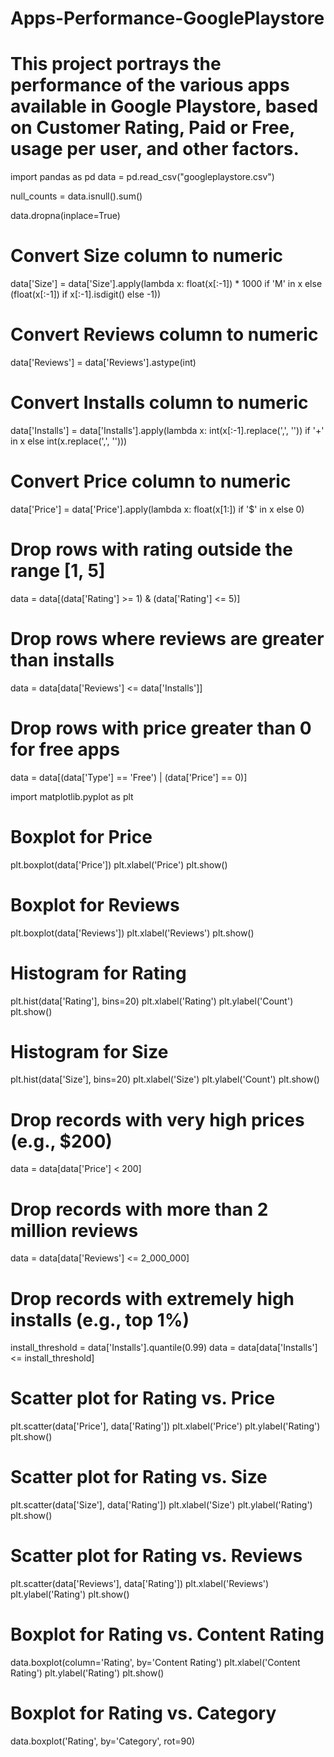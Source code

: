 # Apps-Performance-GooglePlaystore
# This project portrays the performance of the various apps available in Google Playstore, based on Customer Rating, Paid or Free, usage per user, and other factors.



import pandas as pd
data = pd.read_csv("googleplaystore.csv")

null_counts = data.isnull().sum()

data.dropna(inplace=True)

# Convert Size column to numeric
data['Size'] = data['Size'].apply(lambda x: float(x[:-1]) * 1000 if 'M' in x else (float(x[:-1]) if x[:-1].isdigit() else -1))

# Convert Reviews column to numeric
data['Reviews'] = data['Reviews'].astype(int)
# Convert Installs column to numeric
data['Installs'] = data['Installs'].apply(lambda x: int(x[:-1].replace(',', '')) if '+' in x else int(x.replace(',', '')))
# Convert Price column to numeric
data['Price'] = data['Price'].apply(lambda x: float(x[1:]) if '$' in x else 0)

# Drop rows with rating outside the range [1, 5]
data = data[(data['Rating'] >= 1) & (data['Rating'] <= 5)]
# Drop rows where reviews are greater than installs
data = data[data['Reviews'] <= data['Installs']]
# Drop rows with price greater than 0 for free apps
data = data[(data['Type'] == 'Free') | (data['Price'] == 0)]

import matplotlib.pyplot as plt

# Boxplot for Price
plt.boxplot(data['Price'])
plt.xlabel('Price')
plt.show()

# Boxplot for Reviews
plt.boxplot(data['Reviews'])
plt.xlabel('Reviews')
plt.show()

# Histogram for Rating
plt.hist(data['Rating'], bins=20)
plt.xlabel('Rating')
plt.ylabel('Count')
plt.show()

# Histogram for Size
plt.hist(data['Size'], bins=20)
plt.xlabel('Size')
plt.ylabel('Count')
plt.show()


# Drop records with very high prices (e.g., $200)
data = data[data['Price'] < 200]
# Drop records with more than 2 million reviews
data = data[data['Reviews'] <= 2_000_000]
# Drop records with extremely high installs (e.g., top 1%)
install_threshold = data['Installs'].quantile(0.99)
data = data[data['Installs'] <= install_threshold]


# Scatter plot for Rating vs. Price
plt.scatter(data['Price'], data['Rating'])
plt.xlabel('Price')
plt.ylabel('Rating')
plt.show()

# Scatter plot for Rating vs. Size
plt.scatter(data['Size'], data['Rating'])
plt.xlabel('Size')
plt.ylabel('Rating')
plt.show()

# Scatter plot for Rating vs. Reviews
plt.scatter(data['Reviews'], data['Rating'])
plt.xlabel('Reviews')
plt.ylabel('Rating')
plt.show()

# Boxplot for Rating vs. Content Rating
data.boxplot(column='Rating', by='Content Rating')
plt.xlabel('Content Rating')
plt.ylabel('Rating')
plt.show()

# Boxplot for Rating vs. Category
data.boxplot('Rating', by='Category', rot=90)
